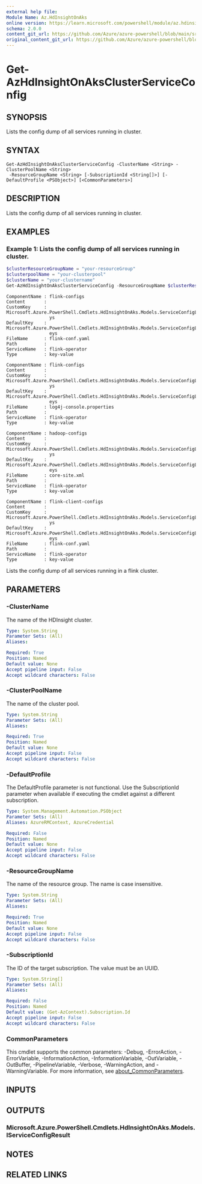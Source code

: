 ```yaml
---
external help file: 
Module Name: Az.HdInsightOnAks
online version: https://learn.microsoft.com/powershell/module/az.hdinsightonaks/get-azhdinsightonaksclusterserviceconfig
schema: 2.0.0
content_git_url: https://github.com/Azure/azure-powershell/blob/main/src/HdInsightOnAks/HdInsightOnAks/help/Get-AzHdInsightOnAksClusterServiceConfig.md
original_content_git_url: https://github.com/Azure/azure-powershell/blob/main/src/HdInsightOnAks/HdInsightOnAks/help/Get-AzHdInsightOnAksClusterServiceConfig.md
---
```


# Get-AzHdInsightOnAksClusterServiceConfig

## SYNOPSIS
Lists the config dump of all services running in cluster.

## SYNTAX

```
Get-AzHdInsightOnAksClusterServiceConfig -ClusterName <String> -ClusterPoolName <String>
 -ResourceGroupName <String> [-SubscriptionId <String[]>] [-DefaultProfile <PSObject>] [<CommonParameters>]
```

## DESCRIPTION
Lists the config dump of all services running in cluster.

## EXAMPLES

### Example 1: Lists the config dump of all services running in cluster.
```powershell
$clusterResourceGroupName = "your-resourceGroup"
$clusterpoolName = "your-clusterpool"
$clusterName = "your-clustername"
Get-AzHdInsightOnAksClusterServiceConfig -ResourceGroupName $clusterResourceGroupName -ClusterName $clusterName -ClusterPoolName $clusterpoolName
```

```output
ComponentName : flink-configs
Content       :
CustomKey     : Microsoft.Azure.PowerShell.Cmdlets.HdInsightOnAks.Models.ServiceConfigListResultPropertiesCustomKe
                ys
DefaultKey    : Microsoft.Azure.PowerShell.Cmdlets.HdInsightOnAks.Models.ServiceConfigListResultPropertiesDefaultK
                eys
FileName      : flink-conf.yaml
Path          :
ServiceName   : flink-operator
Type          : key-value

ComponentName : flink-configs
Content       :
CustomKey     : Microsoft.Azure.PowerShell.Cmdlets.HdInsightOnAks.Models.ServiceConfigListResultPropertiesCustomKe
                ys
DefaultKey    : Microsoft.Azure.PowerShell.Cmdlets.HdInsightOnAks.Models.ServiceConfigListResultPropertiesDefaultK
                eys
FileName      : log4j-console.properties
Path          :
ServiceName   : flink-operator
Type          : key-value

ComponentName : hadoop-configs
Content       :
CustomKey     : Microsoft.Azure.PowerShell.Cmdlets.HdInsightOnAks.Models.ServiceConfigListResultPropertiesCustomKe
                ys
DefaultKey    : Microsoft.Azure.PowerShell.Cmdlets.HdInsightOnAks.Models.ServiceConfigListResultPropertiesDefaultK
                eys
FileName      : core-site.xml
Path          :
ServiceName   : flink-operator
Type          : key-value

ComponentName : flink-client-configs
Content       :
CustomKey     : Microsoft.Azure.PowerShell.Cmdlets.HdInsightOnAks.Models.ServiceConfigListResultPropertiesCustomKe
                ys
DefaultKey    : Microsoft.Azure.PowerShell.Cmdlets.HdInsightOnAks.Models.ServiceConfigListResultPropertiesDefaultK
                eys
FileName      : flink-conf.yaml
Path          :
ServiceName   : flink-operator
Type          : key-value
```

Lists the config dump of all services running in a flink cluster.

## PARAMETERS

### -ClusterName
The name of the HDInsight cluster.

```yaml
Type: System.String
Parameter Sets: (All)
Aliases:

Required: True
Position: Named
Default value: None
Accept pipeline input: False
Accept wildcard characters: False
```

### -ClusterPoolName
The name of the cluster pool.

```yaml
Type: System.String
Parameter Sets: (All)
Aliases:

Required: True
Position: Named
Default value: None
Accept pipeline input: False
Accept wildcard characters: False
```

### -DefaultProfile
The DefaultProfile parameter is not functional.
Use the SubscriptionId parameter when available if executing the cmdlet against a different subscription.

```yaml
Type: System.Management.Automation.PSObject
Parameter Sets: (All)
Aliases: AzureRMContext, AzureCredential

Required: False
Position: Named
Default value: None
Accept pipeline input: False
Accept wildcard characters: False
```

### -ResourceGroupName
The name of the resource group.
The name is case insensitive.

```yaml
Type: System.String
Parameter Sets: (All)
Aliases:

Required: True
Position: Named
Default value: None
Accept pipeline input: False
Accept wildcard characters: False
```

### -SubscriptionId
The ID of the target subscription.
The value must be an UUID.

```yaml
Type: System.String[]
Parameter Sets: (All)
Aliases:

Required: False
Position: Named
Default value: (Get-AzContext).Subscription.Id
Accept pipeline input: False
Accept wildcard characters: False
```

### CommonParameters
This cmdlet supports the common parameters: -Debug, -ErrorAction, -ErrorVariable, -InformationAction, -InformationVariable, -OutVariable, -OutBuffer, -PipelineVariable, -Verbose, -WarningAction, and -WarningVariable. For more information, see [about_CommonParameters](http://go.microsoft.com/fwlink/?LinkID=113216).

## INPUTS

## OUTPUTS

### Microsoft.Azure.PowerShell.Cmdlets.HdInsightOnAks.Models.IServiceConfigResult

## NOTES

## RELATED LINKS

